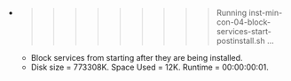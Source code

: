 * >>>>>>>>> Running inst-min-con-04-block-services-start-postinstall.sh ...
  * Block services from starting after they are being installed.
  * Disk size = 773308K. Space Used = 12K. Runtime = 00:00:00:01.
